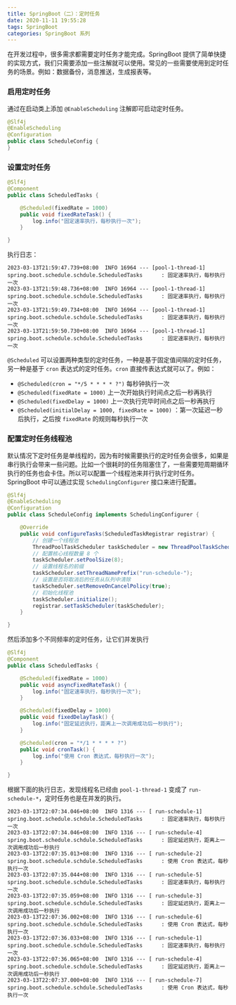 ```yaml
---
title: SpringBoot（二）：定时任务
date: 2020-11-11 19:55:28
tags: SpringBoot
categories: SpringBoot 系列
---
```


在开发过程中，很多需求都需要定时任务才能完成。SpringBoot 提供了简单快捷的实现方式，我们只需要添加一些注解就可以使用。常见的一些需要使用到定时任务的场景。例如：数据备份，消息推送，生成报表等。

<!-- more -->

### 启用定时任务

通过在启动类上添加 `@EnableScheduling` 注解即可启动定时任务。

```java
@Slf4j
@EnableScheduling
@Configuration
public class ScheduleConfig {
}
```

### 设置定时任务

```java
@Slf4j
@Component
public class ScheduledTasks {

    @Scheduled(fixedRate = 1000)
    public void fixedRateTask() {
        log.info("固定速率执行，每秒执行一次");
    }

}
```

执行日志：

```
2023-03-13T21:59:47.739+08:00  INFO 16964 --- [pool-1-thread-1] spring.boot.schedule.schdule.ScheduledTasks      : 固定速率执行，每秒执行一次
2023-03-13T21:59:48.736+08:00  INFO 16964 --- [pool-1-thread-1] spring.boot.schedule.schdule.ScheduledTasks      : 固定速率执行，每秒执行一次
2023-03-13T21:59:49.734+08:00  INFO 16964 --- [pool-1-thread-1] spring.boot.schedule.schdule.ScheduledTasks      : 固定速率执行，每秒执行一次
2023-03-13T21:59:50.730+08:00  INFO 16964 --- [pool-1-thread-1] spring.boot.schedule.schdule.ScheduledTasks      : 固定速率执行，每秒执行一次
```

`@Scheduled` 可以设置两种类型的定时任务，一种是基于固定值间隔的定时任务，另一种是基于 `cron` 表达式的定时任务。`cron` 直接传表达式就可以了。例如：

- `@Scheduled(cron = "*/5 * * * * ?")` 每秒钟执行一次
- `@Scheduled(fixedRate = 1000)` 上一次开始执行时间点之后一秒再执行
- `@Scheduled(fixedDelay = 1000)` 上一次执行完毕时间点之后一秒再执行
- `@Scheduled(initialDelay = 1000, fixedRate = 1000)` ：第一次延迟一秒后执行，之后按 `fixedRate` 的规则每秒执行一次

### 配置定时任务线程池

默认情况下定时任务是单线程的，因为有时候需要执行的定时任务会很多，如果是串行执行会带来一些问题。比如一个很耗时的任务阻塞住了，一些需要短周期循环执行的任务也会卡住。所以可以配置一个线程池来并行执行定时任务。SpringBoot 中可以通过实现 `SchedulingConfigurer` 接口来进行配置。

```Java
@Slf4j
@EnableScheduling
@Configuration
public class ScheduleConfig implements SchedulingConfigurer {

    @Override
    public void configureTasks(ScheduledTaskRegistrar registrar) {
        // 创建一个线程池
        ThreadPoolTaskScheduler taskScheduler = new ThreadPoolTaskScheduler();
        // 配置核心线程数量 8 个
        taskScheduler.setPoolSize(8);
        // 设置线程名的前缀
        taskScheduler.setThreadNamePrefix("run-schedule-");
        // 设置是否将取消后的任务从队列中清除
        taskScheduler.setRemoveOnCancelPolicy(true);
        // 初始化线程池
        taskScheduler.initialize();
        registrar.setTaskScheduler(taskScheduler);
    }

}
```

然后添加多个不同频率的定时任务，让它们并发执行

```Java
@Slf4j
@Component
public class ScheduledTasks {

    @Scheduled(fixedRate = 1000)
    public void asyncFixedRateTask() {
        log.info("固定速率执行，每秒执行一次");
    }

    @Scheduled(fixedDelay = 1000)
    public void fixedDelayTask() {
        log.info("固定延迟执行，距离上一次调用成功后一秒执行");
    }

    @Scheduled(cron = "*/1 * * * * ?")
    public void cronTask() {
        log.info("使用 Cron 表达式，每秒执行一次");
    }

}
```

根据下面的执行日志，发现线程名已经由 `pool-1-thread-1` 变成了 `run-schedule-*`，定时任务也是在并发的执行。

```
2023-03-13T22:07:34.046+08:00  INFO 1316 --- [ run-schedule-1] spring.boot.schedule.schdule.ScheduledTasks      : 固定速率执行，每秒执行一次
2023-03-13T22:07:34.046+08:00  INFO 1316 --- [ run-schedule-4] spring.boot.schedule.schdule.ScheduledTasks      : 固定延迟执行，距离上一次调用成功后一秒执行
2023-03-13T22:07:35.013+08:00  INFO 1316 --- [ run-schedule-2] spring.boot.schedule.schdule.ScheduledTasks      : 使用 Cron 表达式，每秒执行一次
2023-03-13T22:07:35.044+08:00  INFO 1316 --- [ run-schedule-5] spring.boot.schedule.schdule.ScheduledTasks      : 固定速率执行，每秒执行一次
2023-03-13T22:07:35.059+08:00  INFO 1316 --- [ run-schedule-3] spring.boot.schedule.schdule.ScheduledTasks      : 固定延迟执行，距离上一次调用成功后一秒执行
2023-03-13T22:07:36.002+08:00  INFO 1316 --- [ run-schedule-6] spring.boot.schedule.schdule.ScheduledTasks      : 使用 Cron 表达式，每秒执行一次
2023-03-13T22:07:36.033+08:00  INFO 1316 --- [ run-schedule-1] spring.boot.schedule.schdule.ScheduledTasks      : 固定速率执行，每秒执行一次
2023-03-13T22:07:36.065+08:00  INFO 1316 --- [ run-schedule-4] spring.boot.schedule.schdule.ScheduledTasks      : 固定延迟执行，距离上一次调用成功后一秒执行
2023-03-13T22:07:37.000+08:00  INFO 1316 --- [ run-schedule-7] spring.boot.schedule.schdule.ScheduledTasks      : 使用 Cron 表达式，每秒执行一次
```

